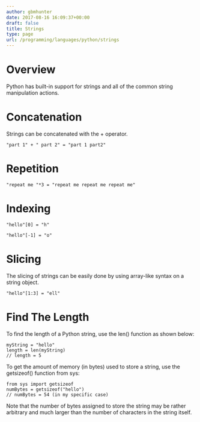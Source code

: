 ```yaml
---
author: gbmhunter
date: 2017-08-16 16:09:37+00:00
draft: false
title: Strings
type: page
url: /programming/languages/python/strings
---
```


# Overview




Python has built-in support for strings and all of the common string manipulation actions.




# Concatenation




Strings can be concatenated with the + operator.



    
    "part 1" + " part 2" = "part 1 part2"




# Repetition



    
    "repeat me "*3 = "repeat me repeat me repeat me"




# Indexing



    
    "hello"[0] = "h"
    
    "hello"[-1] = "o"




# Slicing




The slicing of strings can be easily done by using array-like syntax on a string object.



    
    "hello"[1:3] = "ell"




# Find The Length




To find the length of a Python string, use the len() function as shown below:



    
    myString = "hello"
    length = len(myString)
    // length = 5




To get the amount of memory (in bytes) used to store a string, use the getsizeof() function from sys:



    
    from sys import getsizeof
    numBytes = getsizeof("hello")
    // numBytes = 54 (in my specific case)




Note that the number of bytes assigned to store the string may be rather arbitrary and much larger than the number of characters in the string itself.



